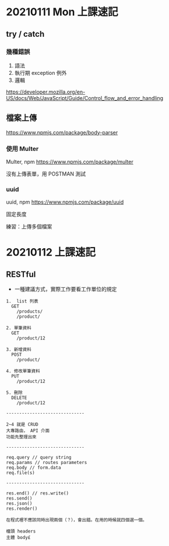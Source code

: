 # 20210111 Mon 上課速記

## try / catch

### 幾種錯誤

1. 語法
2. 執行期 exception 例外
3. 邏輯

https://developer.mozilla.org/en-US/docs/Web/JavaScript/Guide/Control_flow_and_error_handling

## 檔案上傳

https://www.npmjs.com/package/body-parser

### 使用 Multer

Multer, npm
https://www.npmjs.com/package/multer

沒有上傳表單，用 POSTMAN 測試

### uuid

uuid, npm
https://www.npmjs.com/package/uuid

固定長度

練習：上傳多個檔案

# 20210112 上課速記

## RESTful

- 一種建議方式，實際工作要看工作單位的規定

```
1.  list 列表
  GET
    /products/
    /product/

2. 單筆資料
  GET
    /product/12

3. 新增資料
  POST
    /product/

4. 修改單筆資料
  PUT
    /product/12

5. 刪除
  DELETE
    /product/12

------------------------------

2~4 就是 CRUD
大專路由， API 介面
功能先整理出來

------------------------------

req.query // query string
req.params // routes parameters
req.body // form.data
req.file(s)

------------------------------

res.end() // res.write()
res.send()
res.json()
res.render()

在程式裡不應該同時出現兩個（？），會出錯。在用的時候就四個選一個。

檔頭 headers
主體 body£

```
